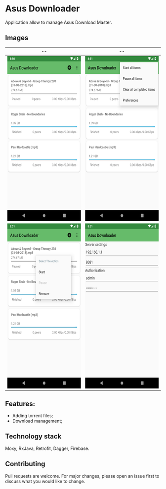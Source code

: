 # Asus Downloader

Application allow to manage Asus Download Master.

## Images

--             |  --
:-------------------------:|:-------------------------:
<img src="https://github.com/android-design/AsusDownloader/blob/master/SCREENSHOT-1.png" width="300" height="533">  |  <img src="https://github.com/android-design/AsusDownloader/blob/master/SCREENSHOT-2.png" width="300" height="533">
<img src="https://github.com/android-design/AsusDownloader/blob/master/SCREENSHOT-3_1.png" width="300" height="533">  |  <img src="https://github.com/android-design/AsusDownloader/blob/master/SCREENSHOT-4.png" width="300" height="533">

## Features:
- Adding torrent files;
- Download management;

## Technology stack
Moxy, RxJava, Retrofit, Dagger, Firebase.

## Contributing
Pull requests are welcome. For major changes, please open an issue first to discuss what you would like to change.
